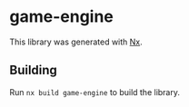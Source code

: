 # game-engine

This library was generated with [Nx](https://nx.dev).

## Building

Run `nx build game-engine` to build the library.
